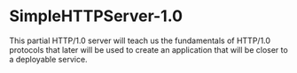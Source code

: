 # SimpleHTTPServer-1.0

This partial HTTP/1.0 server will teach us the fundamentals of HTTP/1.0 protocols that later will be used to create an application that will be closer to a deployable service.
